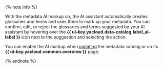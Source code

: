 {% note info %}

With the metadata AI markup on, the AI assistant automatically creates glossaries and terms and uses them to mark up your metadata. You can confirm, edit, or reject the glossaries and terms suggested by your AI assistant by hovering over the **{{ ui-key.yacloud.data-catalog.label_ai-label }}** icon next to the suggestion and selecting the action.

You can enable the AI markup when [updating](../../metadata-hub/operations/data-catalog/update-catalog.md) the metadata catalog or on its **{{ ui-key.yacloud.common.overview }}** page.


{% endnote %}